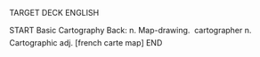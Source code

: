 TARGET DECK
ENGLISH

START
Basic
Cartography
Back: n. Map-drawing.  cartographer n. Cartographic adj. [french carte map]
END
